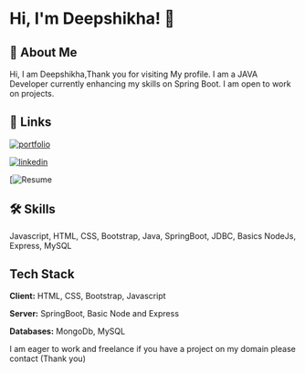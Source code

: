 
# Hi, I'm Deepshikha! 👋


## 🚀 About Me
Hi, I am Deepshikha,Thank you for visiting My profile. I am a JAVA Developer currently enhancing my skills on Spring Boot. I am open to work on projects. 


## 🔗 Links
[![portfolio](https://img.shields.io/badge/my_portfolio-000?style=for-the-badge&logo=ko-fi&logoColor=white)](https://deepshikhavishwakarma.github.io/portfolio/)

[![linkedin](https://img.shields.io/badge/linkedin-0A66C2?style=for-the-badge&logo=linkedin&logoColor=white)](https://www.linkedin.com/in/deepshikha-vishwakarma-68a0bb19b/)

[![Resume]([https://drive.google.com/file/d/1zdmMzc-iNM6youbu-_-hee3dZ5SW5FuJ/view?usp=sharing/](https://docs.google.com/document/d/1knOwMAyD2JuVKkAIrinBFBx-6a7Q5Uo9pBmfOvwuP3g/edit?tab=t.0))


## 🛠 Skills
Javascript, HTML, CSS, Bootstrap, Java, SpringBoot, JDBC, Basics NodeJs, Express, MySQL


## Tech Stack

**Client:** HTML, CSS, Bootstrap, Javascript

**Server:** SpringBoot, Basic Node and Express

**Databases:** MongoDb, MySQL
<div>

I am eager to work and freelance if you have a project on my domain please contact (Thank you)

</div>

